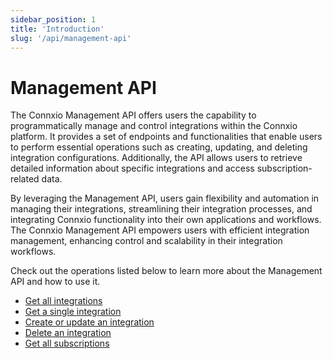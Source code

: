 ```yaml
---
sidebar_position: 1
title: 'Introduction'
slug: '/api/management-api'
---
```


# Management API

The Connxio Management API offers users the capability to programmatically manage and control integrations within the Connxio platform. It provides a set of endpoints and functionalities that enable users to perform essential operations such as creating, updating, and deleting integration configurations. Additionally, the API allows users to retrieve detailed information about specific integrations and access subscription-related data. 

By leveraging the Management API, users gain flexibility and automation in managing their integrations, streamlining their integration processes, and integrating Connxio functionality into their own applications and workflows. The Connxio Management API empowers users with efficient integration management, enhancing control and scalability in their integration workflows.

Check out the operations listed below to learn more about the Management API and how to use it.
- [Get all integrations](/api/management-api/get-all-integrations)
- [Get a single integration](/api/management-api/get-single-integration)
- [Create or update an integration](/api/management-api/upsert-integration)
- [Delete an integration](/api/management-api/delete-integration)
- [Get all subscriptions](/api/management-api/get-all-subscriptions)